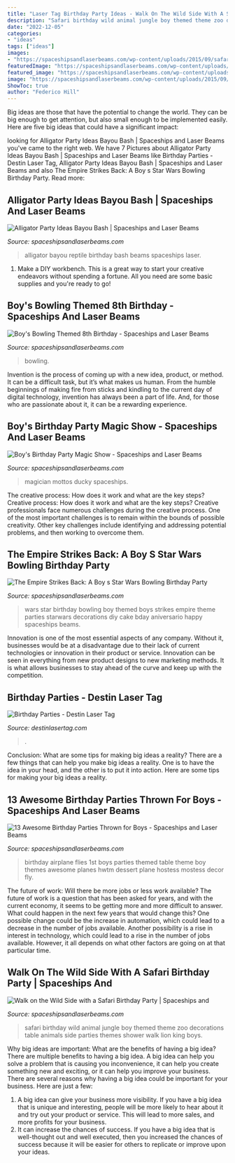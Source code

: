 ```yaml
---
title: "Laser Tag Birthday Party Ideas - Walk On The Wild Side With A Safari Birthday Party"
description: "Safari birthday wild animal jungle boy themed theme zoo decorations table animals side parties themes shower walk lion king boys"
date: "2022-12-05"
categories:
- "ideas"
tags: ["ideas"]
images:
- "https://spaceshipsandlaserbeams.com/wp-content/uploads/2015/09/safari-birthday-party-ideas-22.jpg"
featuredImage: "https://spaceshipsandlaserbeams.com/wp-content/uploads/2015/09/safari-birthday-party-ideas-22.jpg"
featured_image: "https://spaceshipsandlaserbeams.com/wp-content/uploads/2016/02/1-airplane-themed-first-birthday-ideas-581x975.jpg"
image: "https://spaceshipsandlaserbeams.com/wp-content/uploads/2015/09/magic-birthday-party-ideas-boy.jpg-2.jpg"
ShowToc: true
author: "Federico Hill"
---
```



Big ideas are those that have the potential to change the world. They can be big enough to get attention, but also small enough to be implemented easily. Here are five big ideas that could have a significant impact: 

	

		
looking for Alligator Party Ideas Bayou Bash | Spaceships and Laser Beams you've came to the right web. We have 7 Pictures about Alligator Party Ideas Bayou Bash | Spaceships and Laser Beams like Birthday Parties - Destin Laser Tag, Alligator Party Ideas Bayou Bash | Spaceships and Laser Beams and also The Empire Strikes Back: A Boy s Star Wars Bowling Birthday Party. Read more:
		
    
## Alligator Party Ideas Bayou Bash | Spaceships And Laser Beams

<img loading=lazy src="http://spaceshipsandlaserbeams.com/wp-content/uploads/2015/09/alligator-reptile-bayou-birthday-party-copy.jpg" onerror="this.onerror=null;this.src='https://tse1.mm.bing.net/th?id=OIP.vOXc-6Zh_mEsaZVKJNf6qQHaKl&amp;pid=15.1';" alt="Alligator Party Ideas Bayou Bash | Spaceships and Laser Beams">

_Source: spaceshipsandlaserbeams.com_

>alligator bayou reptile birthday bash beams spaceships laser. 

	

1. Make a DIY workbench. This is a great way to start your creative endeavors without spending a fortune. All you need are some basic supplies and you're ready to go!

    
## Boy&#039;s Bowling Themed 8th Birthday - Spaceships And Laser Beams

<img loading=lazy src="https://spaceshipsandlaserbeams.com/wp-content/uploads/2015/09/bowling-birthday-party-ideas-459.jpg" onerror="this.onerror=null;this.src='https://tse3.mm.bing.net/th?id=OIP.GZGALo-81mII-P9DpDzaEwHaLH&amp;pid=15.1';" alt="Boy&#039;s Bowling Themed 8th Birthday - Spaceships and Laser Beams">

_Source: spaceshipsandlaserbeams.com_

>bowling. 

	

Invention is the process of coming up with a new idea, product, or method. It can be a difficult task, but it’s what makes us human. From the humble beginnings of making fire from sticks and kindling to the current day of digital technology, invention has always been a part of life. And, for those who are passionate about it, it can be a rewarding experience.

    
## Boy&#039;s Birthday Party Magic Show - Spaceships And Laser Beams

<img loading=lazy src="https://spaceshipsandlaserbeams.com/wp-content/uploads/2015/09/magic-birthday-party-ideas-boy.jpg-2.jpg" onerror="this.onerror=null;this.src='https://tse2.mm.bing.net/th?id=OIP.TBT-KFqF4WdS6TADAGY3oQHaLH&amp;pid=15.1';" alt="Boy&#039;s Birthday Party Magic Show - Spaceships and Laser Beams">

_Source: spaceshipsandlaserbeams.com_

>magician mottos ducky spaceships. 

	

The creative process: How does it work and what are the key steps?
Creative process: How does it work and what are the key steps?
Creative professionals face numerous challenges during the creative process. One of the most important challenges is to remain within the bounds of possible creativity. Other key challenges include identifying and addressing potential problems, and then working to overcome them.

    
## The Empire Strikes Back: A Boy S Star Wars Bowling Birthday Party

<img loading=lazy src="http://spaceshipsandlaserbeams.com/wp-content/uploads/2015/09/boys-star-wars-bowling-birthday-party-ideas.jpg" onerror="this.onerror=null;this.src='https://tse3.mm.bing.net/th?id=OIP.4uDKxgLDz6TmDrSIDnvRLwHaLH&amp;pid=15.1';" alt="The Empire Strikes Back: A Boy s Star Wars Bowling Birthday Party">

_Source: spaceshipsandlaserbeams.com_

>wars star birthday bowling boy themed boys strikes empire theme parties starwars decorations diy cake bday aniversario happy spaceships beams. 

	

Innovation is one of the most essential aspects of any company. Without it, businesses would be at a disadvantage due to their lack of current technologies or innovation in their product or service. Innovation can be seen in everything from new product designs to new marketing methods. It is what allows businesses to stay ahead of the curve and keep up with the competition.

    
## Birthday Parties - Destin Laser Tag

<img loading=lazy src="http://www.destinlasertag.com/wp-content/uploads/revslider/homepage/lockin-kids.png" onerror="this.onerror=null;this.src='https://tse2.mm.bing.net/th?id=OIP.L8CZGI9npKYF0VCfNC79AwHaCl&amp;pid=15.1';" alt="Birthday Parties - Destin Laser Tag">

_Source: destinlasertag.com_

>. 

	

Conclusion: What are some tips for making big ideas a reality?
There are a few things that can help you make big ideas a reality. One is to have the idea in your head, and the other is to put it into action. Here are some tips for making your big ideas a reality.

    
## 13 Awesome Birthday Parties Thrown For Boys - Spaceships And Laser Beams

<img loading=lazy src="https://spaceshipsandlaserbeams.com/wp-content/uploads/2016/02/1-airplane-themed-first-birthday-ideas-581x975.jpg" onerror="this.onerror=null;this.src='https://tse1.mm.bing.net/th?id=OIP.ViWXNwzx6DFt-r6EWkfQMQHaMb&amp;pid=15.1';" alt="13 Awesome Birthday Parties Thrown for Boys - Spaceships and Laser Beams">

_Source: spaceshipsandlaserbeams.com_

>birthday airplane flies 1st boys parties themed table theme boy themes awesome planes hwtm dessert plane hostess mostess decor fly. 

	

The future of work: Will there be more jobs or less work available?
The future of work is a question that has been asked for years, and with the current economy, it seems to be getting more and more difficult to answer. What could happen in the next few years that would change this? One possible change could be the increase in automation, which could lead to a decrease in the number of jobs available. Another possibility is a rise in interest in technology, which could lead to a rise in the number of jobs available. However, it all depends on what other factors are going on at that particular time.

    
## Walk On The Wild Side With A Safari Birthday Party | Spaceships And

<img loading=lazy src="https://spaceshipsandlaserbeams.com/wp-content/uploads/2015/09/safari-birthday-party-ideas-22.jpg" onerror="this.onerror=null;this.src='https://tse4.mm.bing.net/th?id=OIP.3tI_2rVy9jEjraLEm5jX3AHaLH&amp;pid=15.1';" alt="Walk on the Wild Side with a Safari Birthday Party | Spaceships and">

_Source: spaceshipsandlaserbeams.com_

>safari birthday wild animal jungle boy themed theme zoo decorations table animals side parties themes shower walk lion king boys. 

	

Why big ideas are important: What are the benefits of having a big idea?
There are multiple benefits to having a big idea. A big idea can help you solve a problem that is causing you inconvenience, it can help you create something new and exciting, or it can help you improve your business. There are several reasons why having a big idea could be important for your business. Here are just a few: 
1) A big idea can give your business more visibility. If you have a big idea that is unique and interesting, people will be more likely to hear about it and try out your product or service. This will lead to more sales, and more profits for your business. 
2) It can increase the chances of success. If you have a big idea that is well-thought out and well executed, then you increased the chances of success because it will be easier for others to replicate or improve upon your ideas.

